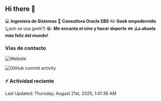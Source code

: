 ## Hi there 👋

:computer: **Ingeniera de Sistemas**
:pencil: **Consultora Oracle EBS**
:eyeglasses: **Geek empedernido** (¿aún se usa geek?)
😁: **Me encanta el cine y hacer deporte**
:family: **¡La abuela más feliz del mundo!**

### Vias de contacto
![Website](https://img.shields.io/badge/claudiaximena1.com-up-green?style=for-the_badge)

![GitHub commit activity](https://img.shields.io/github/commit-activity/m/ClaudiaXimena1/ClaudiaXimena1)

### :zap: Actividad reciente
<!--RECENT_ACTIVITY:start-->
<!--RECENT_ACTIVITY:end-->
<!--RECENT_ACTIVITY:last_update-->
Last Updated: Thursday, August 21st, 2025, 1:41:36 AM
<!--RECENT_ACTIVITY:last_update_end-->
